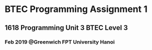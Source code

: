 # BTEC Programming Assignment 1
## 1618 Programming Unit 3 BTEC Level 3
### Feb 2019 @Greenwich FPT University Hanoi
